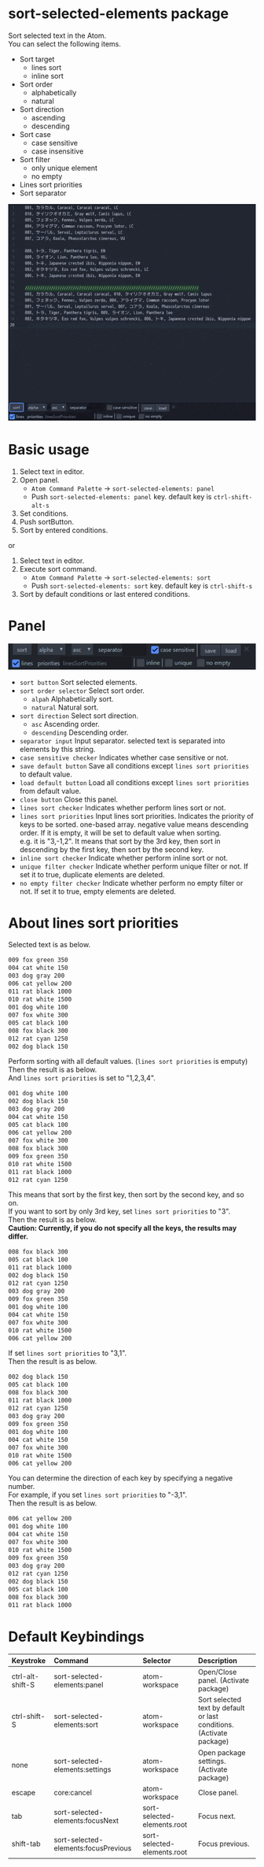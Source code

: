 # sort-selected-elements package

Sort selected text in the Atom.  
You can select the following items.

-   Sort target
    -   lines sort
    -   inline sort
-   Sort order
    -   alphabetically
    -   natural
-   Sort direction
    -   ascending
    -   descending
-   Sort case
    -   case sensitive
    -   case insensitive
-   Sort filter
    -   only unique element
    -   no empty
-   Lines sort priorities
-   Sort separator

![Demo](https://raw.githubusercontent.com/BlueSilverCat/sort-selected-elements/master/sort-selected-elements.gif?raw=true)

# Basic usage

1.  Select text in editor.
2.  Open panel.
    -   `Atom Command Palette` -> `sort-selected-elements: panel`
    -   Push `sort-selected-elements: panel` key. default key is `ctrl-shift-alt-s`
3.  Set conditions.
4.  Push sortButton.
5.  Sort by entered conditions.

or

1.  Select text in editor.
2.  Execute sort command.
    -   `Atom Command Palette` -> `sort-selected-elements: sort`
    -   Push `sort-selected-elements: sort` key. default key is `ctrl-shift-s`
3.  Sort by default conditions or last entered conditions.

# Panel

![Panel](https://raw.githubusercontent.com/BlueSilverCat/sort-selected-elements/master/panel.png?raw=true)

-   `sort button` Sort selected elements.
-   `sort order selector` Select sort order.
    -   `alpah` Alphabetically sort.
    -   `natural` Natural sort.
-   `sort direction` Select sort direction.
    -   `asc` Ascending order.
    -   `descending` Descending order.
-   `separator input`
    Input separator. selected text is separated into elements by this string.
-   `case sensitive checker` Indicates whether case sensitive or not.
-   `save default button` Save all conditions except `lines sort priorities` to default value.
-   `load default button` Load all conditions except `lines sort priorities` from default value.
-   `close button` Close this panel.
-   `lines sort checker` Indicates whether perform lines sort or not.
-   `lines sort priorities` Input lines sort priorities. Indicates the priority of keys to be sorted. one-based array. negative value means descending order. If it is empty, it will be set to default value when sorting.  
    e.g. it is "3,-1,2". It means that sort by the 3rd key, then sort in descending by the first key, then sort by the second key.
-   `inline sort checker` Indicate whether perform inline sort or not.
-   `unique filter checker` Indicate whether perform unique filter or not. If set it to true, duplicate elements are deleted.
-   `no empty filter checker` Indicate whether perform no empty filter or not. If set it to true, empty elements are deleted.


# About lines sort priorities

Selected text is as below.

```text
009 fox green 350
004 cat white 150
003 dog gray 200
006 cat yellow 200
011 rat black 1000
010 rat white 1500
001 dog white 100
007 fox white 300
005 cat black 100
008 fox black 300
012 rat cyan 1250
002 dog black 150
```

Perform sorting with all default values. (`lines sort priorities` is emputy)  
Then the result is as below.  
And `lines sort priorities` is set to "1,2,3,4".  

```text
001 dog white 100
002 dog black 150
003 dog gray 200
004 cat white 150
005 cat black 100
006 cat yellow 200
007 fox white 300
008 fox black 300
009 fox green 350
010 rat white 1500
011 rat black 1000
012 rat cyan 1250
```

This means that sort by the first key, then sort by the second key, and so on.  
If you want to sort by only 3rd key, set `lines sort priorities` to "3".  
Then the result is as below.  
**Caution: Currently, if you do not specify all the keys, the results may differ.**

```text
008 fox black 300
005 cat black 100
011 rat black 1000
002 dog black 150
012 rat cyan 1250
003 dog gray 200
009 fox green 350
001 dog white 100
004 cat white 150
007 fox white 300
010 rat white 1500
006 cat yellow 200
```

If set `lines sort priorities` to "3,1".  
Then the result is as below.

```text
002 dog black 150
005 cat black 100
008 fox black 300
011 rat black 1000
012 rat cyan 1250
003 dog gray 200
009 fox green 350
001 dog white 100
004 cat white 150
007 fox white 300
010 rat white 1500
006 cat yellow 200
```

You can determine the direction of each key by specifying a negative number.  
For example, if you set `lines sort priorities` to "-3,1".  
Then the result is as below.

```text
006 cat yellow 200
001 dog white 100
004 cat white 150
007 fox white 300
010 rat white 1500
009 fox green 350
003 dog gray 200
012 rat cyan 1250
002 dog black 150
005 cat black 100
008 fox black 300
011 rat black 1000
```

# Default Keybindings

| Keystroke        | Command                              | Selector                    | Description                                                           |
| :--------------- | :----------------------------------- | :-------------------------- | :-------------------------------------------------------------------- |
| ctrl-alt-shift-S | sort-selected-elements:panel         | atom-workspace              | Open/Close panel.  (Activate package)                                 |
| ctrl-shift-S     | sort-selected-elements:sort          | atom-workspace              | Sort selected text by default or last conditions.  (Activate package) |
| none             | sort-selected-elements:settings      | atom-workspace              | Open package settings. (Activate package)                             |
| escape           | core:cancel                          | atom-workspace              | Close panel.                                                          |
| tab              | sort-selected-elements:focusNext     | sort-selected-elements.root | Focus next.                                                           |
| shift-tab        | sort-selected-elements:focusPrevious | sort-selected-elements.root | Focus previous.                                                       |
